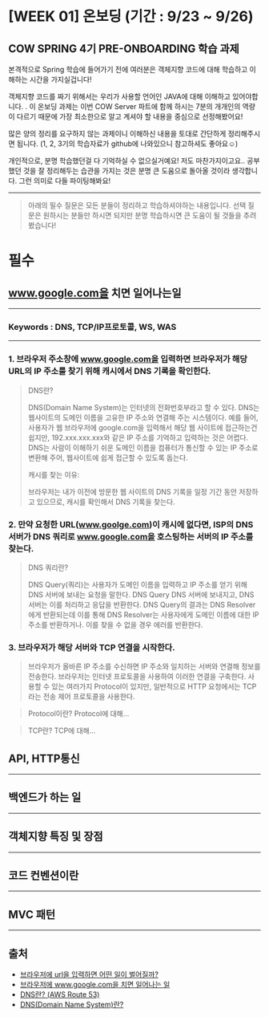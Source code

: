 # [WEEK 01] 온보딩 (기간 : 9/23 ~ 9/26)

## COW SPRING 4기 PRE-ONBOARDING 학습 과제

본격적으로 Spring 학습에 들어가기 전에 여러분은 객체지향 코드에 대해 학습하고 이해하는 시간을 가지실겁니다!

객체지향 코드를 짜기 위해서는 우리가 사용할 언어인 JAVA에 대해 이해하고 있어야합니다.
.
이 온보딩 과제는 이번 COW Server 파트에 함께 하시는 7분의 개개인의 역량이 다르기 때문에 가장 최소한으로 알고 계셔야 할 내용을 중심으로 선정해봤어요!

많은 양의 정리를 요구하지 않는 과제이니 이해하신 내용을 토대로 간단하게 정리해주시면 됩니다. (1, 2, 3기의 학습자료가 github에 나와있으니 참고하셔도 좋아요☺️)

개인적으로, 분명 학습했던걸 다 기억하실 수 없으실거예요! 저도 마찬가지이고요.. 공부했던 것을 잘 정리해두는 습관을 가지는 것은 분명 큰 도움으로 돌아올 것이라 생각합니다. 그런 의미로 다들 파이팅해봐요!

---
> 아래의 필수 질문은 모든 분들이 정리하고 학습하셔야하는 내용입니다. 선택 질문은 원하시는 분들만 하시면 되지만 분명 학습하시면 큰 도움이 될 것들을 추려봤습니다!

# 필수

## www.google.com을 치면 일어나는일

---
### Keywords : DNS, TCP/IP프로토콜, WS, WAS

---
### 1.  브라우저 주소창에 www.google.com을 입력하면 브라우저가 해당 URL의 IP 주소를 찾기 위해 캐시에서 DNS 기록을 확인한다.
> DNS란?
> 
> DNS(Domain Name System)는 인터넷의 전화번호부라고 할 수 있다. DNS는 웹사이트의 도메인 이름을 고유한 IP 주소와 연결해 주는 시스템이다. 예를 들어, 사용자가 웹 브라우저에 google.com을 입력해서 해당 웹 사이트에 접근하는건 쉽지만, 
> 192.xxx.xxx.xxx와 같은 IP 주소를 기억하고 입력하는 것은 어렵다.
> DNS는 사람이 이해하기 쉬운 도메인 이름을 컴퓨터가 통신할 수 있는 IP 주소로 변환해 주어, 웹사이트에 쉽게 접근할 수 있도록 돕는다.
> 
> 캐시를 찾는 이유: 
> 
> 브라우저는 내가 이전에 방문한 웹 사이트의 DNS 기록을 일정 기간 동안 저장하고 있으므로, 캐시를 확인해서 DNS 기록을 찾는다.

### 2. 만약 요청한 URL(www.goolge.com)이 캐시에 없다면, ISP의 DNS 서버가 DNS 쿼리로 www.google.com을 호스팅하는 서버의 IP 주소를 찾는다.

> DNS 쿼리란?
>
> DNS Query(쿼리)는 사용자가 도메인 이름을 입력하고 IP 주소를 얻기 위해 DNS 서버에 보내는 요청을 말한다.
DNS Query DNS 서버에 보내지고, DNS 서버는 이를 처리하고 응답을 반환한다. DNS Query의 결과는 DNS Resolver에게 반환되는데
이를 통해 DNS Resolver는 사용자에게 도메인 이름에 대한 IP 주소를 반환하거나. 이를 찾을 수 없을 경우 에러를 반환한다.

### 3. 브라우저가 해당 서버와 TCP 연결을 시작한다.

> 브라우저가 올바른 IP 주소를 수신하면 IP 주소와 일치하는 서버와 연결해 정보를 전송한다. 브라우저는 인터넷 프로토콜을 사용하여 이러한 연결을 구축한다.
> 사용할 수 있는 여러가지 Protocol이 있지만, 일반적으로 HTTP 요청에서는 TCP라는 전송 제어 프로토콜을 사용한다.

> Protocol이란? 
> Protocol에 대해...

> TCP란?
> TCP에 대해...






## API, HTTP통신

---

## 백엔드가 하는 일

---

## 객체지향 특징 및 장점

---

## 코드 컨벤션이란

---

## MVC 패턴

---


## 출처

- [브라우저에 url을 입력하면 어떤 일이 벌어질까?](https://velog.io/@khy226/브라우저에-url을-입력하면-어떤일이-벌어질까)
- [브라우저에 www.google.com을 치면 일어나는 일](https://velog.io/@o1011/브라우저에-www.google.com-을-치면-일어나는일)
- [DNS란? (AWS Route 53)](https://aws.amazon.com/ko/route53/what-is-dns/)
- [DNS(Domain Name System)란?](https://velog.io/@zinukk/9kpyzbdt)
